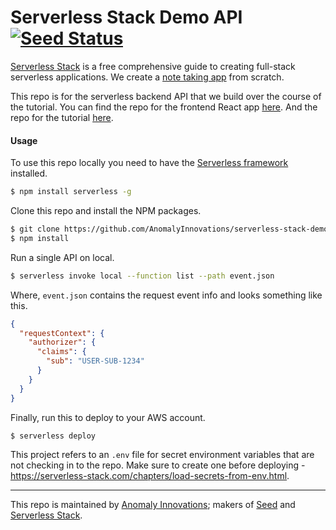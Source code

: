 # Serverless Stack Demo API [![Seed Status](https://api.seed.run/serverless-stack/serverless-stack-demo-api/stages/prod/build_badge)](https://console.seed.run/serverless-stack/serverless-stack-demo-api)

[Serverless Stack](http://serverless-stack.com) is a free comprehensive guide to creating full-stack serverless applications. We create a [note taking app](http://demo2.serverless-stack.com) from scratch.

This repo is for the serverless backend API that we build over the course of the tutorial. You can find the repo for the frontend React app [here](https://github.com/AnomalyInnovations/serverless-stack-demo-client). And the repo for the tutorial [here](https://github.com/AnomalyInnovations/serverless-stack-com).

#### Usage

To use this repo locally you need to have the [Serverless framework](https://serverless.com) installed.

``` bash
$ npm install serverless -g
```

Clone this repo and install the NPM packages.

``` bash
$ git clone https://github.com/AnomalyInnovations/serverless-stack-demo-api
$ npm install
```

Run a single API on local.

``` bash
$ serverless invoke local --function list --path event.json
```

Where, `event.json` contains the request event info and looks something like this.

``` json
{
  "requestContext": {
    "authorizer": {
      "claims": {
        "sub": "USER-SUB-1234"
      }
    }
  }
}
```

Finally, run this to deploy to your AWS account.

``` bash
$ serverless deploy
```

This project refers to an `.env` file for secret environment variables that are not checking in to the repo. Make sure to create one before deploying - https://serverless-stack.com/chapters/load-secrets-from-env.html.

---

This repo is maintained by [Anomaly Innovations](https://anoma.ly); makers of [Seed](https://seed.run) and [Serverless Stack](https://serverless-stack.com).

[Email]: mailto:contact@anoma.ly
